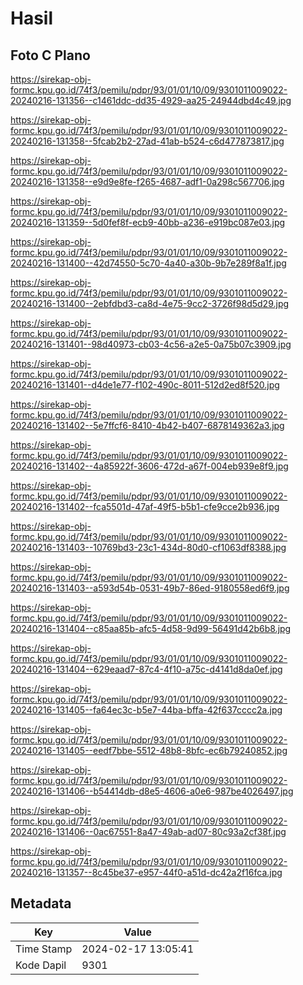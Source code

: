 # Hasil

## Foto C Plano

https://sirekap-obj-formc.kpu.go.id/74f3/pemilu/pdpr/93/01/01/10/09/9301011009022-20240216-131356--c1461ddc-dd35-4929-aa25-24944dbd4c49.jpg

https://sirekap-obj-formc.kpu.go.id/74f3/pemilu/pdpr/93/01/01/10/09/9301011009022-20240216-131358--5fcab2b2-27ad-41ab-b524-c6d477873817.jpg

https://sirekap-obj-formc.kpu.go.id/74f3/pemilu/pdpr/93/01/01/10/09/9301011009022-20240216-131358--e9d9e8fe-f265-4687-adf1-0a298c567706.jpg

https://sirekap-obj-formc.kpu.go.id/74f3/pemilu/pdpr/93/01/01/10/09/9301011009022-20240216-131359--5d0fef8f-ecb9-40bb-a236-e919bc087e03.jpg

https://sirekap-obj-formc.kpu.go.id/74f3/pemilu/pdpr/93/01/01/10/09/9301011009022-20240216-131400--42d74550-5c70-4a40-a30b-9b7e289f8a1f.jpg

https://sirekap-obj-formc.kpu.go.id/74f3/pemilu/pdpr/93/01/01/10/09/9301011009022-20240216-131400--2ebfdbd3-ca8d-4e75-9cc2-3726f98d5d29.jpg

https://sirekap-obj-formc.kpu.go.id/74f3/pemilu/pdpr/93/01/01/10/09/9301011009022-20240216-131401--98d40973-cb03-4c56-a2e5-0a75b07c3909.jpg

https://sirekap-obj-formc.kpu.go.id/74f3/pemilu/pdpr/93/01/01/10/09/9301011009022-20240216-131401--d4de1e77-f102-490c-8011-512d2ed8f520.jpg

https://sirekap-obj-formc.kpu.go.id/74f3/pemilu/pdpr/93/01/01/10/09/9301011009022-20240216-131402--5e7ffcf6-8410-4b42-b407-6878149362a3.jpg

https://sirekap-obj-formc.kpu.go.id/74f3/pemilu/pdpr/93/01/01/10/09/9301011009022-20240216-131402--4a85922f-3606-472d-a67f-004eb939e8f9.jpg

https://sirekap-obj-formc.kpu.go.id/74f3/pemilu/pdpr/93/01/01/10/09/9301011009022-20240216-131402--fca5501d-47af-49f5-b5b1-cfe9cce2b936.jpg

https://sirekap-obj-formc.kpu.go.id/74f3/pemilu/pdpr/93/01/01/10/09/9301011009022-20240216-131403--10769bd3-23c1-434d-80d0-cf1063df8388.jpg

https://sirekap-obj-formc.kpu.go.id/74f3/pemilu/pdpr/93/01/01/10/09/9301011009022-20240216-131403--a593d54b-0531-49b7-86ed-9180558ed6f9.jpg

https://sirekap-obj-formc.kpu.go.id/74f3/pemilu/pdpr/93/01/01/10/09/9301011009022-20240216-131404--c85aa85b-afc5-4d58-9d99-56491d42b6b8.jpg

https://sirekap-obj-formc.kpu.go.id/74f3/pemilu/pdpr/93/01/01/10/09/9301011009022-20240216-131404--629eaad7-87c4-4f10-a75c-d4141d8da0ef.jpg

https://sirekap-obj-formc.kpu.go.id/74f3/pemilu/pdpr/93/01/01/10/09/9301011009022-20240216-131405--fa64ec3c-b5e7-44ba-bffa-42f637cccc2a.jpg

https://sirekap-obj-formc.kpu.go.id/74f3/pemilu/pdpr/93/01/01/10/09/9301011009022-20240216-131405--eedf7bbe-5512-48b8-8bfc-ec6b79240852.jpg

https://sirekap-obj-formc.kpu.go.id/74f3/pemilu/pdpr/93/01/01/10/09/9301011009022-20240216-131406--b54414db-d8e5-4606-a0e6-987be4026497.jpg

https://sirekap-obj-formc.kpu.go.id/74f3/pemilu/pdpr/93/01/01/10/09/9301011009022-20240216-131406--0ac67551-8a47-49ab-ad07-80c93a2cf38f.jpg

https://sirekap-obj-formc.kpu.go.id/74f3/pemilu/pdpr/93/01/01/10/09/9301011009022-20240216-131357--8c45be37-e957-44f0-a51d-dc42a2f16fca.jpg


## Metadata

| Key        | Value               |
| ---------- | ------------------- |
| Time Stamp | 2024-02-17 13:05:41 |
| Kode Dapil | 9301                |



